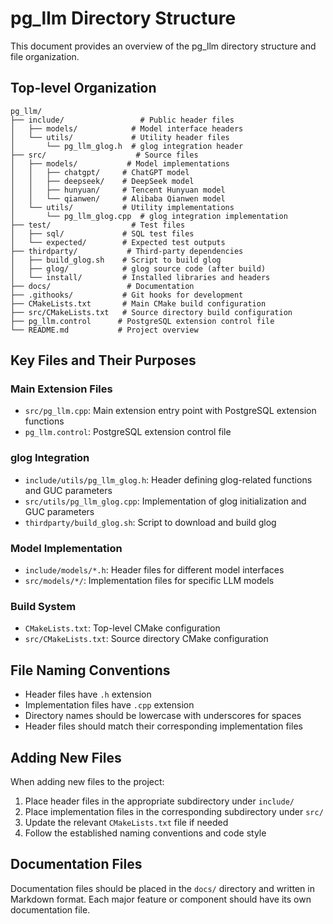 # pg_llm Directory Structure

This document provides an overview of the pg_llm directory structure and file organization.

## Top-level Organization

```
pg_llm/
├── include/                 # Public header files
│   ├── models/            # Model interface headers
│   └── utils/             # Utility header files
│       └── pg_llm_glog.h  # glog integration header
├── src/                    # Source files
│   ├── models/           # Model implementations
│   │   ├── chatgpt/     # ChatGPT model
│   │   ├── deepseek/    # DeepSeek model
│   │   ├── hunyuan/     # Tencent Hunyuan model
│   │   └── qianwen/     # Alibaba Qianwen model
│   └── utils/           # Utility implementations
│       └── pg_llm_glog.cpp  # glog integration implementation
├── test/                  # Test files
│   ├── sql/             # SQL test files
│   └── expected/        # Expected test outputs
├── thirdparty/           # Third-party dependencies
│   ├── build_glog.sh    # Script to build glog
│   ├── glog/            # glog source code (after build)
│   └── install/         # Installed libraries and headers
├── docs/                 # Documentation
├── .githooks/           # Git hooks for development
├── CMakeLists.txt       # Main CMake build configuration
├── src/CMakeLists.txt   # Source directory build configuration
├── pg_llm.control      # PostgreSQL extension control file
└── README.md           # Project overview
```

## Key Files and Their Purposes

### Main Extension Files

- `src/pg_llm.cpp`: Main extension entry point with PostgreSQL extension functions
- `pg_llm.control`: PostgreSQL extension control file

### glog Integration

- `include/utils/pg_llm_glog.h`: Header defining glog-related functions and GUC parameters
- `src/utils/pg_llm_glog.cpp`: Implementation of glog initialization and GUC parameters
- `thirdparty/build_glog.sh`: Script to download and build glog

### Model Implementation

- `include/models/*.h`: Header files for different model interfaces
- `src/models/*/`: Implementation files for specific LLM models

### Build System

- `CMakeLists.txt`: Top-level CMake configuration
- `src/CMakeLists.txt`: Source directory CMake configuration

## File Naming Conventions

- Header files have `.h` extension
- Implementation files have `.cpp` extension
- Directory names should be lowercase with underscores for spaces
- Header files should match their corresponding implementation files

## Adding New Files

When adding new files to the project:

1. Place header files in the appropriate subdirectory under `include/`
2. Place implementation files in the corresponding subdirectory under `src/`
3. Update the relevant `CMakeLists.txt` file if needed
4. Follow the established naming conventions and code style

## Documentation Files

Documentation files should be placed in the `docs/` directory and written in Markdown format. Each major feature or component should have its own documentation file. 